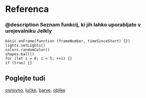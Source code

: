 # Referenca

### @description Seznam funkcij, ki jih lahko uporabljate v urejevalniku Jelkly

```namespaces
basic.onFrame(function (frameNumber, timeSinceStart) {})
lights.setLights()
colors.randomColor()
shapes.ball()
for (let i = 0; i < 5; ++i) {}
if (true) {}
```

## Poglejte tudi

[osnovno](/reference/basic),
[lučke](/reference/lights),
[barve](/reference/colors),
[oblike](/reference/shapes)
